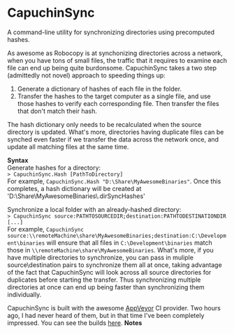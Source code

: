 # CapuchinSync
A command-line utility for synchronizing directories using precomputed hashes.

As awesome as Robocopy is at synchonizing directories across a network, when you have tons of small files, the traffic that it requires to examine each file can end up being quite burdonsome.  CapuchinSync takes a two step (admittedly not novel) approach to speeding things up:
1. Generate a dictionary of hashes of each file in the folder.
2. Transfer the hashes to the target computer as a single file, and use those hashes to verify each corresponding file.  Then transfer the files that don't match their hash.
 
The hash dictionary only needs to be recalculated when the source directory is updated.  What's more, directories having duplicate files can be synched even faster if we transfer the data across the network once, and update all matching files at the same time.

**Syntax**  
Generate hashes for a directory:  
`> CapuchinSync.Hash [PathToDirectory]`  
For example, `CapuchinSync.Hash "D:\Share\MyAwesomeBinaries"`.  Once this completes, a hash dictionary will be created at 'D:\Share\MyAwesomeBinaries\\.dirSyncHashes'

Synchronize a local folder with an already-hashed directory:  
`> CapuchinSync source:PATHTOSOURCEDIR;destination:PATHTODESTINATIONDIR [...]`  
For example, `CapuchinSync source:\\remoteMachine\share\MyAwesomeBinaries;destination:C:\Development\binaries`
will ensure that all files in `C:\Development\binaries` match those in `\\remoteMachine\share\MyAwesomeBinaries`.  What's more, if you have multiple directories to synchronize, you can pass in muliple source\destination pairs to synchronize them all at once, taking advantage of the fact that CapuchinSync will look across all source directories for duplicates before starting the transfer.  Thus synchronizing multiple directories at once can end up being faster than synchronizing them individually.

CapuchinSync is built with the awesome [AppVeyor](https://www.appveyor.com) CI provider.  Two hours ago, I had never heard of them, but in that time I've been completely impressed.  You can see the builds [here](https://ci.appveyor.com/project/schallot/capuchinsync).
**Notes**
